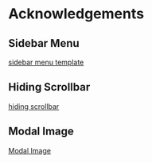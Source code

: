 # Acknowledgements


## Sidebar Menu
[sidebar menu template](https://github.com/StartBootstrap/startbootstrap-simple-sidebar)

## Hiding Scrollbar
[hiding scrollbar](https://stackoverflow.com/questions/16670931/hide-scroll-bar-but-while-still-being-able-to-scroll)

## Modal Image
[Modal Image](https://www.w3schools.com/howto/howto_css_modal_images.asp)
